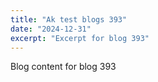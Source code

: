 ```yaml
---
title: "Ak test blogs 393"
date: "2024-12-31"
excerpt: "Excerpt for blog 393"
---
```


Blog content for blog 393